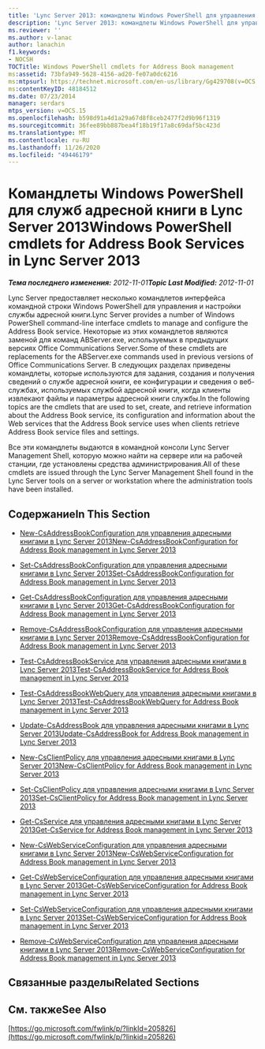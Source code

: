 ```yaml
---
title: 'Lync Server 2013: командлеты Windows PowerShell для управления адресными книгами'
description: 'Lync Server 2013: командлеты Windows PowerShell для управления адресными книгами.'
ms.reviewer: ''
ms.author: v-lanac
author: lanachin
f1.keywords:
- NOCSH
TOCTitle: Windows PowerShell cmdlets for Address Book management
ms:assetid: 73bfa949-5628-4156-ad20-fe07a0dc6216
ms:mtpsurl: https://technet.microsoft.com/en-us/library/Gg429708(v=OCS.15)
ms:contentKeyID: 48184512
ms.date: 07/23/2014
manager: serdars
mtps_version: v=OCS.15
ms.openlocfilehash: b598d91a4d1a29a67d8f8ceb2477f2d9b96f1319
ms.sourcegitcommit: 36fee89bb887bea4f18b19f17a8c69daf5bc423d
ms.translationtype: MT
ms.contentlocale: ru-RU
ms.lasthandoff: 11/26/2020
ms.locfileid: "49446179"
---
```

# <a name="windows-powershell-cmdlets-for-address-book-services-in-lync-server-2013"></a><span data-ttu-id="bb376-103">Командлеты Windows PowerShell для служб адресной книги в Lync Server 2013</span><span class="sxs-lookup"><span data-stu-id="bb376-103">Windows PowerShell cmdlets for Address Book Services in Lync Server 2013</span></span>

<div data-xmlns="http://www.w3.org/1999/xhtml">

<div class="topic" data-xmlns="http://www.w3.org/1999/xhtml" data-msxsl="urn:schemas-microsoft-com:xslt" data-cs="https://msdn.microsoft.com/">

<div data-asp="https://msdn2.microsoft.com/asp">



</div>

<div id="mainSection">

<div id="mainBody"><span data-ttu-id="bb376-104">

<span> </span></span><span class="sxs-lookup"><span data-stu-id="bb376-104">

<span> </span></span></span>

<span data-ttu-id="bb376-105">_**Тема последнего изменения:** 2012-11-01_</span><span class="sxs-lookup"><span data-stu-id="bb376-105">_**Topic Last Modified:** 2012-11-01_</span></span>

<span data-ttu-id="bb376-106">Lync Server предоставляет несколько командлетов интерфейса командной строки Windows PowerShell для управления и настройки службы адресной книги.</span><span class="sxs-lookup"><span data-stu-id="bb376-106">Lync Server provides a number of Windows PowerShell command-line interface cmdlets to manage and configure the Address Book service.</span></span> <span data-ttu-id="bb376-107">Некоторые из этих командлетов являются заменой для команд ABServer.exe, используемых в предыдущих версиях Office Communications Server.</span><span class="sxs-lookup"><span data-stu-id="bb376-107">Some of these cmdlets are replacements for the ABServer.exe commands used in previous versions of Office Communications Server.</span></span> <span data-ttu-id="bb376-108">В следующих разделах приведены командлеты, которые используются для задания, создания и получения сведений о службе адресной книги, ее конфигурации и сведения о веб-службах, используемых службой адресной книги, когда клиенты извлекают файлы и параметры адресной книги службы.</span><span class="sxs-lookup"><span data-stu-id="bb376-108">In the following topics are the cmdlets that are used to set, create, and retrieve information about the Address Book service, its configuration and information about the Web services that the Address Book service uses when clients retrieve Address Book service files and settings.</span></span>

<span data-ttu-id="bb376-109">Все эти командлеты выдаются в командной консоли Lync Server Management Shell, которую можно найти на сервере или на рабочей станции, где установлены средства администрирования.</span><span class="sxs-lookup"><span data-stu-id="bb376-109">All of these cmdlets are issued through the Lync Server Management Shell found in the Lync Server tools on a server or workstation where the administration tools have been installed.</span></span>

<div>

## <a name="in-this-section"></a><span data-ttu-id="bb376-110">Содержание</span><span class="sxs-lookup"><span data-stu-id="bb376-110">In This Section</span></span>

  - [<span data-ttu-id="bb376-111">New-CsAddressBookConfiguration для управления адресными книгами в Lync Server 2013</span><span class="sxs-lookup"><span data-stu-id="bb376-111">New-CsAddressBookConfiguration for Address Book management in Lync Server 2013</span></span>](lync-server-2013-New-CsAddressBookConfiguration-for-address-book-management.md)

  - [<span data-ttu-id="bb376-112">Set-CsAddressBookConfiguration для управления адресными книгами в Lync Server 2013</span><span class="sxs-lookup"><span data-stu-id="bb376-112">Set-CsAddressBookConfiguration for Address Book management in Lync Server 2013</span></span>](lync-server-2013-set-csaddressbookconfiguration-for-address-book-management.md)

  - [<span data-ttu-id="bb376-113">Get-CsAddressBookConfiguration для управления адресными книгами в Lync Server 2013</span><span class="sxs-lookup"><span data-stu-id="bb376-113">Get-CsAddressBookConfiguration for Address Book management in Lync Server 2013</span></span>](lync-server-2013-get-csaddressbookconfiguration-for-address-book-management.md)

  - [<span data-ttu-id="bb376-114">Remove-CsAddressBookConfiguration для управления адресными книгами в Lync Server 2013</span><span class="sxs-lookup"><span data-stu-id="bb376-114">Remove-CsAddressBookConfiguration for Address Book management in Lync Server 2013</span></span>](lync-server-2013-remove-csaddressbookconfiguration-for-address-book-management.md)

  - [<span data-ttu-id="bb376-115">Test-CsAddressBookService для управления адресными книгами в Lync Server 2013</span><span class="sxs-lookup"><span data-stu-id="bb376-115">Test-CsAddressBookService for Address Book management in Lync Server 2013</span></span>](lync-server-2013-test-csaddressbookservice-for-address-book-management.md)

  - [<span data-ttu-id="bb376-116">Test-CsAddressBookWebQuery для управления адресными книгами в Lync Server 2013</span><span class="sxs-lookup"><span data-stu-id="bb376-116">Test-CsAddressBookWebQuery for Address Book management in Lync Server 2013</span></span>](lync-server-2013-test-csaddressbookwebquery-for-address-book-management.md)

  - [<span data-ttu-id="bb376-117">Update-CsAddressBook для управления адресными книгами в Lync Server 2013</span><span class="sxs-lookup"><span data-stu-id="bb376-117">Update-CsAddressBook for Address Book management in Lync Server 2013</span></span>](lync-server-2013-update-csaddressbook-for-address-book-management.md)

  - [<span data-ttu-id="bb376-118">New-CsClientPolicy для управления адресными книгами в Lync Server 2013</span><span class="sxs-lookup"><span data-stu-id="bb376-118">New-CsClientPolicy for Address Book management in Lync Server 2013</span></span>](lync-server-2013-new-csclientpolicy-for-address-book-management.md)

  - [<span data-ttu-id="bb376-119">Set-CsClientPolicy для управления адресными книгами в Lync Server 2013</span><span class="sxs-lookup"><span data-stu-id="bb376-119">Set-CsClientPolicy for Address Book management in Lync Server 2013</span></span>](lync-server-2013-set-csclientpolicy-for-address-book-management.md)

  - [<span data-ttu-id="bb376-120">Get-CsService для управления адресными книгами в Lync Server 2013</span><span class="sxs-lookup"><span data-stu-id="bb376-120">Get-CsService for Address Book management in Lync Server 2013</span></span>](lync-server-2013-get-csservice-for-address-book-management.md)

  - [<span data-ttu-id="bb376-121">New-CsWebServiceConfiguration для управления адресными книгами в Lync Server 2013</span><span class="sxs-lookup"><span data-stu-id="bb376-121">New-CsWebServiceConfiguration for Address Book management in Lync Server 2013</span></span>](lync-server-2013-New-CsWebServiceConfiguration-for-address-book-management.md)

  - [<span data-ttu-id="bb376-122">Get-CsWebServiceConfiguration для управления адресными книгами в Lync Server 2013</span><span class="sxs-lookup"><span data-stu-id="bb376-122">Get-CsWebServiceConfiguration for Address Book management in Lync Server 2013</span></span>](lync-server-2013-get-cswebserviceconfiguration-for-address-book-management.md)

  - [<span data-ttu-id="bb376-123">Set-CsWebServiceConfiguration для управления адресными книгами в Lync Server 2013</span><span class="sxs-lookup"><span data-stu-id="bb376-123">Set-CsWebServiceConfiguration for Address Book management in Lync Server 2013</span></span>](lync-server-2013-set-cswebserviceconfiguration-for-address-book-management.md)

  - [<span data-ttu-id="bb376-124">Remove-CsWebServiceConfiguration для управления адресными книгами в Lync Server 2013</span><span class="sxs-lookup"><span data-stu-id="bb376-124">Remove-CsWebServiceConfiguration for Address Book management in Lync Server 2013</span></span>](lync-server-2013-remove-cswebserviceconfiguration-for-address-book-management.md)

</div>

<div>

## <a name="related-sections"></a><span data-ttu-id="bb376-125">Связанные разделы</span><span class="sxs-lookup"><span data-stu-id="bb376-125">Related Sections</span></span>

</div>

<div>

## <a name="see-also"></a><span data-ttu-id="bb376-126">См. также</span><span class="sxs-lookup"><span data-stu-id="bb376-126">See Also</span></span>


[https://go.microsoft.com/fwlink/p/?linkId=205826](https://go.microsoft.com/fwlink/p/?linkid=205826)  
  

<span data-ttu-id="bb376-127"></div>

</div>

<span> </span>

</div>

</div>

</span><span class="sxs-lookup"><span data-stu-id="bb376-127"></div>

</div>

<span> </span>

</div>

</div>

</span></span></div>

